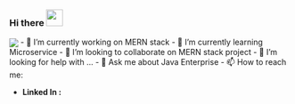 ### Hi there <img src="https://raw.githubusercontent.com/MartinHeinz/MartinHeinz/master/wave.gif" width="30px">

<!--
**jasanishubh123/jasanishubh123** is a ✨ _special_ ✨ repository because its `README.md` (this file) appears on your GitHub profile.
-->

<img align="center" src="https://github-readme-stats.vercel.app/api/<CARD_TYPE>/?username=<USERNAME>&theme=<THEME_NAME>" />
- 🔭 I’m currently working on  MERN stack
- 🌱 I’m currently learning Microservice
- 👯 I’m looking to collaborate on MERN stack project
- 🤔 I’m looking for help with ...
- 💬 Ask me about Java Enterprise
- 📫 How to reach me: 
<ul>
<li>
  <b>Linked In :</b>
</li>
  </ul>
